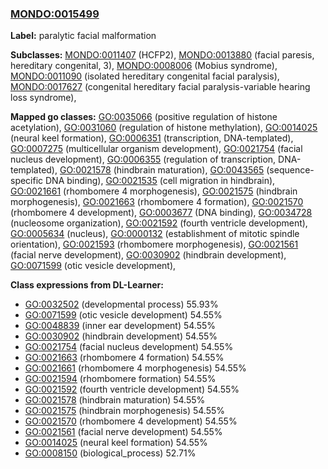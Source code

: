 
### [MONDO:0015499](http://purl.obolibrary.org/obo/MONDO_0015499)
**Label:** paralytic facial malformation

**Subclasses:** [MONDO:0011407](http://purl.obolibrary.org/obo/MONDO_0011407) (HCFP2), [MONDO:0013880](http://purl.obolibrary.org/obo/MONDO_0013880) (facial paresis, hereditary congenital, 3), [MONDO:0008006](http://purl.obolibrary.org/obo/MONDO_0008006) (Mobius syndrome), [MONDO:0011090](http://purl.obolibrary.org/obo/MONDO_0011090) (isolated hereditary congenital facial paralysis), [MONDO:0017627](http://purl.obolibrary.org/obo/MONDO_0017627) (congenital hereditary facial paralysis-variable hearing loss syndrome), 

**Mapped go classes:** [GO:0035066](http://purl.obolibrary.org/obo/GO_0035066) (positive regulation of histone acetylation), [GO:0031060](http://purl.obolibrary.org/obo/GO_0031060) (regulation of histone methylation), [GO:0014025](http://purl.obolibrary.org/obo/GO_0014025) (neural keel formation), [GO:0006351](http://purl.obolibrary.org/obo/GO_0006351) (transcription, DNA-templated), [GO:0007275](http://purl.obolibrary.org/obo/GO_0007275) (multicellular organism development), [GO:0021754](http://purl.obolibrary.org/obo/GO_0021754) (facial nucleus development), [GO:0006355](http://purl.obolibrary.org/obo/GO_0006355) (regulation of transcription, DNA-templated), [GO:0021578](http://purl.obolibrary.org/obo/GO_0021578) (hindbrain maturation), [GO:0043565](http://purl.obolibrary.org/obo/GO_0043565) (sequence-specific DNA binding), [GO:0021535](http://purl.obolibrary.org/obo/GO_0021535) (cell migration in hindbrain), [GO:0021661](http://purl.obolibrary.org/obo/GO_0021661) (rhombomere 4 morphogenesis), [GO:0021575](http://purl.obolibrary.org/obo/GO_0021575) (hindbrain morphogenesis), [GO:0021663](http://purl.obolibrary.org/obo/GO_0021663) (rhombomere 4 formation), [GO:0021570](http://purl.obolibrary.org/obo/GO_0021570) (rhombomere 4 development), [GO:0003677](http://purl.obolibrary.org/obo/GO_0003677) (DNA binding), [GO:0034728](http://purl.obolibrary.org/obo/GO_0034728) (nucleosome organization), [GO:0021592](http://purl.obolibrary.org/obo/GO_0021592) (fourth ventricle development), [GO:0005634](http://purl.obolibrary.org/obo/GO_0005634) (nucleus), [GO:0000132](http://purl.obolibrary.org/obo/GO_0000132) (establishment of mitotic spindle orientation), [GO:0021593](http://purl.obolibrary.org/obo/GO_0021593) (rhombomere morphogenesis), [GO:0021561](http://purl.obolibrary.org/obo/GO_0021561) (facial nerve development), [GO:0030902](http://purl.obolibrary.org/obo/GO_0030902) (hindbrain development), [GO:0071599](http://purl.obolibrary.org/obo/GO_0071599) (otic vesicle development), 

**Class expressions from DL-Learner:**

- [GO:0032502](http://purl.obolibrary.org/obo/GO_0032502) (developmental process) 55.93%
- [GO:0071599](http://purl.obolibrary.org/obo/GO_0071599) (otic vesicle development) 54.55%
- [GO:0048839](http://purl.obolibrary.org/obo/GO_0048839) (inner ear development) 54.55%
- [GO:0030902](http://purl.obolibrary.org/obo/GO_0030902) (hindbrain development) 54.55%
- [GO:0021754](http://purl.obolibrary.org/obo/GO_0021754) (facial nucleus development) 54.55%
- [GO:0021663](http://purl.obolibrary.org/obo/GO_0021663) (rhombomere 4 formation) 54.55%
- [GO:0021661](http://purl.obolibrary.org/obo/GO_0021661) (rhombomere 4 morphogenesis) 54.55%
- [GO:0021594](http://purl.obolibrary.org/obo/GO_0021594) (rhombomere formation) 54.55%
- [GO:0021592](http://purl.obolibrary.org/obo/GO_0021592) (fourth ventricle development) 54.55%
- [GO:0021578](http://purl.obolibrary.org/obo/GO_0021578) (hindbrain maturation) 54.55%
- [GO:0021575](http://purl.obolibrary.org/obo/GO_0021575) (hindbrain morphogenesis) 54.55%
- [GO:0021570](http://purl.obolibrary.org/obo/GO_0021570) (rhombomere 4 development) 54.55%
- [GO:0021561](http://purl.obolibrary.org/obo/GO_0021561) (facial nerve development) 54.55%
- [GO:0014025](http://purl.obolibrary.org/obo/GO_0014025) (neural keel formation) 54.55%
- [GO:0008150](http://purl.obolibrary.org/obo/GO_0008150) (biological_process) 52.71%


